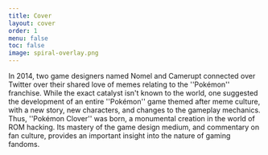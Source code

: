 ```yaml
---
title: Cover
layout: cover
order: 1
menu: false
toc: false
image: spiral-overlay.png
---
```

In 2014, two game designers named Nomel and Camerupt connected over Twitter over their shared love of memes relating to the ''Pokémon'' franchise. While the exact catalyst isn't known to the world, one suggested the development of an entire ''Pokémon'' game themed after meme culture, with a new story, new characters, and changes to the gameplay mechanics. Thus, ''Pokémon Clover'' was born, a monumental creation in the world of ROM hacking. Its mastery of the game design medium, and commentary on fan culture, provides an important insight into the nature of gaming fandoms.
